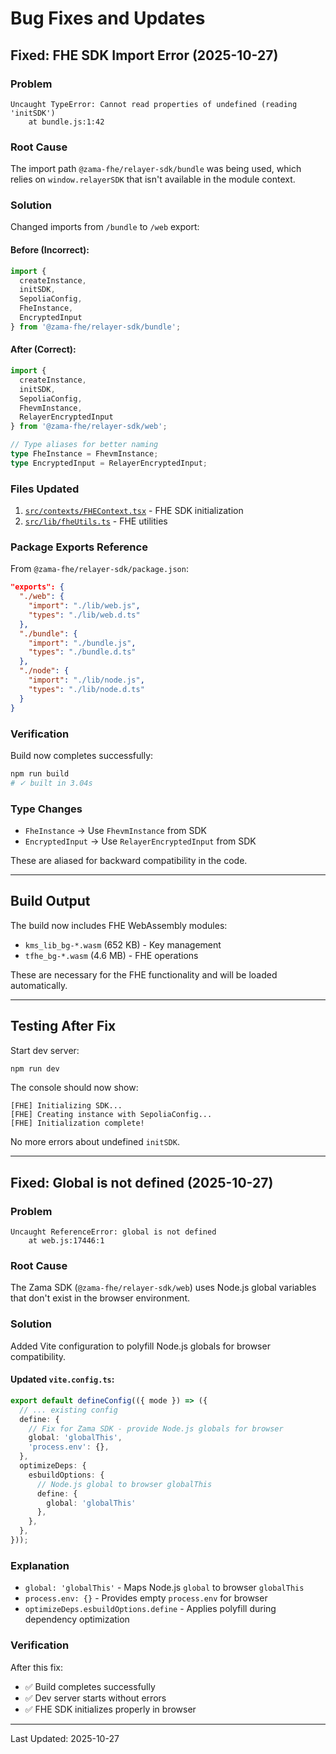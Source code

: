 # Bug Fixes and Updates

## Fixed: FHE SDK Import Error (2025-10-27)

### Problem
```
Uncaught TypeError: Cannot read properties of undefined (reading 'initSDK')
    at bundle.js:1:42
```

### Root Cause
The import path `@zama-fhe/relayer-sdk/bundle` was being used, which relies on `window.relayerSDK` that isn't available in the module context.

### Solution
Changed imports from `/bundle` to `/web` export:

#### Before (Incorrect):
```typescript
import {
  createInstance,
  initSDK,
  SepoliaConfig,
  FheInstance,
  EncryptedInput
} from '@zama-fhe/relayer-sdk/bundle';
```

#### After (Correct):
```typescript
import {
  createInstance,
  initSDK,
  SepoliaConfig,
  FhevmInstance,
  RelayerEncryptedInput
} from '@zama-fhe/relayer-sdk/web';

// Type aliases for better naming
type FheInstance = FhevmInstance;
type EncryptedInput = RelayerEncryptedInput;
```

### Files Updated
1. [`src/contexts/FHEContext.tsx`](src/contexts/FHEContext.tsx) - FHE SDK initialization
2. [`src/lib/fheUtils.ts`](src/lib/fheUtils.ts) - FHE utilities

### Package Exports Reference
From `@zama-fhe/relayer-sdk/package.json`:
```json
"exports": {
  "./web": {
    "import": "./lib/web.js",
    "types": "./lib/web.d.ts"
  },
  "./bundle": {
    "import": "./bundle.js",
    "types": "./bundle.d.ts"
  },
  "./node": {
    "import": "./lib/node.js",
    "types": "./lib/node.d.ts"
  }
}
```

### Verification
Build now completes successfully:
```bash
npm run build
# ✓ built in 3.04s
```

### Type Changes
- `FheInstance` → Use `FhevmInstance` from SDK
- `EncryptedInput` → Use `RelayerEncryptedInput` from SDK

These are aliased for backward compatibility in the code.

---

## Build Output
The build now includes FHE WebAssembly modules:
- `kms_lib_bg-*.wasm` (652 KB) - Key management
- `tfhe_bg-*.wasm` (4.6 MB) - FHE operations

These are necessary for the FHE functionality and will be loaded automatically.

---

## Testing After Fix

Start dev server:
```bash
npm run dev
```

The console should now show:
```
[FHE] Initializing SDK...
[FHE] Creating instance with SepoliaConfig...
[FHE] Initialization complete!
```

No more errors about undefined `initSDK`.

---

## Fixed: Global is not defined (2025-10-27)

### Problem
```
Uncaught ReferenceError: global is not defined
    at web.js:17446:1
```

### Root Cause
The Zama SDK (`@zama-fhe/relayer-sdk/web`) uses Node.js global variables that don't exist in the browser environment.

### Solution
Added Vite configuration to polyfill Node.js globals for browser compatibility.

#### Updated `vite.config.ts`:
```typescript
export default defineConfig(({ mode }) => ({
  // ... existing config
  define: {
    // Fix for Zama SDK - provide Node.js globals for browser
    global: 'globalThis',
    'process.env': {},
  },
  optimizeDeps: {
    esbuildOptions: {
      // Node.js global to browser globalThis
      define: {
        global: 'globalThis'
      },
    },
  },
}));
```

### Explanation
- `global: 'globalThis'` - Maps Node.js `global` to browser `globalThis`
- `process.env: {}` - Provides empty `process.env` for browser
- `optimizeDeps.esbuildOptions.define` - Applies polyfill during dependency optimization

### Verification
After this fix:
- ✅ Build completes successfully
- ✅ Dev server starts without errors
- ✅ FHE SDK initializes properly in browser

---

Last Updated: 2025-10-27
